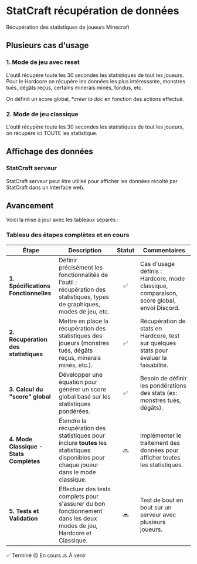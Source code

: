 # StatCraft récupération de données

Récupération des statistiques de joueurs Minecraft

## Plusieurs cas d'usage
### 1. Mode de jeu avec reset
L'outil récupère toute les 30 secondes les statistiques de tout les joueurs. Pour le Hardcore on récupère les
données les plus intéressante, monstres tués, dégâts reçus, certains minerais minés, fondus, etc.

On définit un score global, **créer la doc* en fonction des actions effectué.

### 2. Mode de jeu classique
L'outil récupère toute les 30 secondes les statistiques de tout les joueurs, on récupère ici TOUTE les
statistique.

## Affichage des données
### StatCraft serveur 

StatCraft serveur peut être utilisé pour afficher les données récolté par StatCraft dans un interface web.

## Avancement

Voici la mise à jour avec les tableaux séparés :

### Tableau des étapes complètes et en cours

| **Étape**                                  | **Description**                                                                                                                                           | **Statut**            | **Commentaires**                                                                                                  |
|--------------------------------------------|-----------------------------------------------------------------------------------------------------------------------------------------------------------|:-----------------------:|--------------------------------------------------------------------------------------------------------------------|
| **1. Spécifications Fonctionnelles**       | Définir précisément les fonctionnalités de l'outil : récupération des statistiques, types de graphiques, modes de jeu, etc.                                  | ✅ | Cas d'usage définis : Hardcore, mode classique, comparaison, score global, envoi Discord.                         |
| **2. Récupération des statistiques**       | Mettre en place la récupération des statistiques des joueurs (monstres tués, dégâts reçus, minerais minés, etc.).                                           | ✅ | Récupération de stats en Hardcore, test sur quelques stats pour évaluer la faisabilité.                           |
| **3. Calcul du "score" global**            | Développer une équation pour générer un score global basé sur les statistiques pondérées.                                                                   | ✅ | Besoin de définir les pondérations des stats (ex: monstres tués, dégâts).                                         |
| **4. Mode Classique - Stats Complètes**    | Étendre la récupération des statistiques pour inclure **toutes** les statistiques disponibles pour chaque joueur dans le mode classique.                     | 🔜 | Implémenter le traitement des données pour afficher toutes les statistiques.                                      |
| **5. Tests et Validation**                | Effectuer des tests complets pour s'assurer du bon fonctionnement dans les deux modes de jeu, Hardcore et Classique.                                        | 🔜 | Test de bout en bout sur un serveur avec plusieurs joueurs.                                                       |

✅ Terminé
🟡 En cours
🔜 À venir
